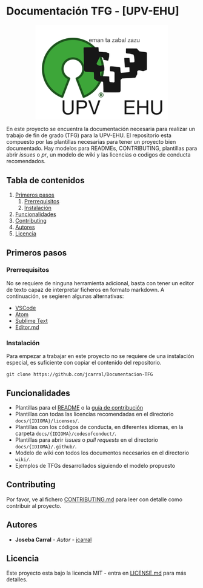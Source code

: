 # Documentación TFG - [UPV-EHU]
 <p align="center">
  <img src = "./images/logo.png" width=350>
</p>

En este proyecto se encuentra la documentación necesaria para realizar un trabajo de fin de grado (TFG) para la UPV-EHU.
El repositorio esta compuesto por las plantillas necesarias para tener un proyecto bien documentado. Hay modelos para READMEs, CONTRIBUTING, plantillas para abrir *issues* o *pr*, un modelo de wiki y las licencias o codigos de conducta recomendados.

## Tabla de contenidos

1. [Primeros pasos](#primeros-pasos)
	1. [Prerrequisitos](#prerrequisitos)
	2. [Instalación](#instalación)
2. [Funcionalidades](#funcionalidades)
3. [Contributing](#contributing)
4. [Autores](#autores)
5. [Licencia](#licencia)

## Primeros pasos

### Prerrequisitos

No se requiere de ninguna herramienta adicional, basta con tener un editor de texto capaz de interpretar ficheros en formato markdown.
A continuación, se segieren algunas alternativas:

* [VSCode](https://code.visualstudio.com/)
* [Atom](https://atom.io/)
* [Sublime Text](https://www.sublimetext.com/)
* [Editor.md](https://pandao.github.io/editor.md/en.html)


### Instalación

Para empezar a trabajar en este proyecto no se requiere de una instalación especial, es suficiente con copiar el contenido del repositorio.

```
git clone https://github.com/jcarral/Documentacion-TFG
```

## Funcionalidades
<!--- Enumera las funcionalidades del proyecto --->

* Plantillas para el [README]() o la [guía de contribución]()
* Plantillas con todas las licencias recomendadas en el directorio `docs/{IDIOMA}/licenses/`.
* Plantillas con los códigos de conducta, en diferentes idiomas, en la carpeta `docs/{IDIOMA}/codesofconduct/`.
* Plantillas para abrir *issues* o *pull requests* en el directorio `docs/{IDIOMA}/.github/`.
* Modelo de wiki con todos los documentos necesarios en el directorio `wiki/`.
* Ejemplos de TFGs desarrollados siguiendo el modelo propuesto

## Contributing

Por favor, ve al fichero [CONTRIBUTING.md](CONTRIBUTING.md) para leer con detalle como contribuir al proyecto.

## Autores

* **Joseba Carral** - *Autor* - [jcarral](https://github.com/jcarral)


## Licencia

Este proyecto esta bajo la licencia MIT - entra en [LICENSE.md](LICENSE.md) para más detalles.



